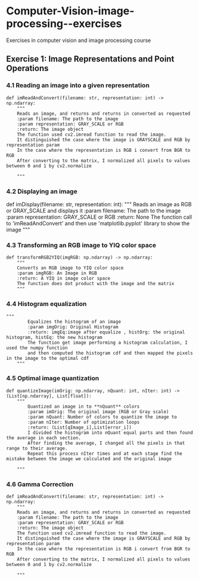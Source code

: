 # Computer-Vision-image-processing--exercises
Exercises in computer vision and image processing course
## Exercise 1: Image Representations and Point Operations
### 4.1 Reading an image into a given representation
```
def imReadAndConvert(filename: str, representation: int) -> np.ndarray:
    """
    Reads an image, and returns and returns in converted as requested
    :param filename: The path to the image
    :param representation: GRAY_SCALE or RGB
    :return: The image object
    The function used cv2.imread function to read the image.
    It distinguished the case where the image is GRAYSCALE and RGB by representation param
    In the case where the representation is RGB i convert from BGR to RGB
    After converting to the matrix, I normalized all pixels to values between 0 and 1 by cv2.normalize

    """
```

### 4.2 Displaying an image

def imDisplay(filename: str, representation: int):
    """
    Reads an image as RGB or GRAY_SCALE and displays it
    :param filename: The path to the image
    :param representation: GRAY_SCALE or RGB
    :return: None
    The function call to 'imReadAndConvert' and then use 'matplotlib.pyplot' library to show the image
    """

### 4.3 Transforming an RGB image to YIQ color space

```
def transformRGB2YIQ(imgRGB: np.ndarray) -> np.ndarray:
    """
    Converts an RGB image to YIQ color space
    :param imgRGB: An Image in RGB
    :return: A YIQ in image color space
    The function does dot product with the image and the matrix
    """
```
### 4.4 Histogram equalization

```
"""
        Equalizes the histogram of an image
        :param imgOrig: Original Histogram
        :return: imgEq:image after equalize , histOrg: the original histogram, histEq: the new histogram
        The function get image performing a histogram calculation, I used the numpy function
        and then computed the histogram cdf and then mapped the pixels in the image to the optimal cdf
    """
```
### 4.5 Optimal image quantization

```
def quantizeImage(imOrig: np.ndarray, nQuant: int, nIter: int) -> (List[np.ndarray], List[float]):
    """
        Quantized an image in to **nQuant** colors
        :param imOrig: The original image (RGB or Gray scale)
        :param nQuant: Number of colors to quantize the image to
        :param nIter: Number of optimization loops
        :return: (List[qImage_i],List[error_i])
        I divided the histogram into nQuant equal parts and then found the average in each section.
        After finding the average, I changed all the pixels in that range to their average.
        Repeat this process nIter times and at each stage find the mistake between the image we calculated and the original image

    """
```
### 4.6 Gamma Correction

```
def imReadAndConvert(filename: str, representation: int) -> np.ndarray:
    """
    Reads an image, and returns and returns in converted as requested
    :param filename: The path to the image
    :param representation: GRAY_SCALE or RGB
    :return: The image object
    The function used cv2.imread function to read the image.
    It distinguished the case where the image is GRAYSCALE and RGB by representation param
    In the case where the representation is RGB i convert from BGR to RGB
    After converting to the matrix, I normalized all pixels to values between 0 and 1 by cv2.normalize

    """
```
